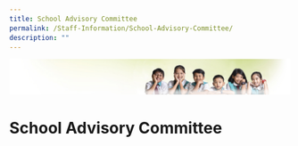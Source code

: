 ```yaml
---
title: School Advisory Committee
permalink: /Staff-Information/School-Advisory-Committee/
description: ""
---
```

![](/images/Banner.jpg)

School Advisory Committee
=========================
